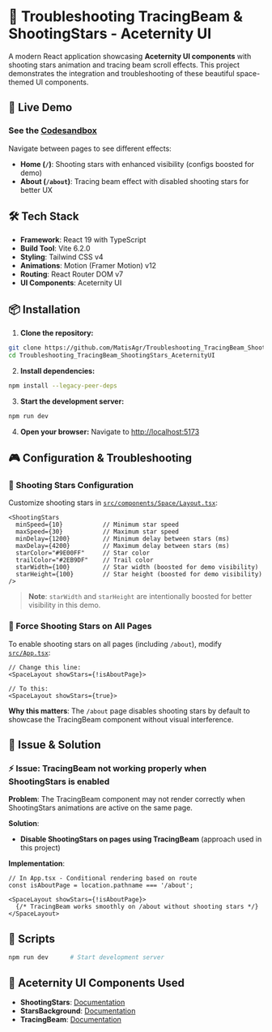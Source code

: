 # 🌟 Troubleshooting TracingBeam & ShootingStars - Aceternity UI

A modern React application showcasing **Aceternity UI components** with shooting stars animation and tracing beam scroll effects. This project demonstrates the integration and troubleshooting of these beautiful space-themed UI components.

## 🚀 Live Demo

### See the [Codesandbox](https://codesandbox.io/p/github/MatisAgr/Troubleshooting_TracingBeam_ShootingStars_AceternityUI/main?import=true)

Navigate between pages to see different effects:
- **Home (`/`)**: Shooting stars with enhanced visibility (configs boosted for demo)
- **About (`/about`)**: Tracing beam effect with disabled shooting stars for better UX

## 🛠️ Tech Stack

- **Framework**: React 19 with TypeScript
- **Build Tool**: Vite 6.2.0
- **Styling**: Tailwind CSS v4
- **Animations**: Motion (Framer Motion) v12
- **Routing**: React Router DOM v7
- **UI Components**: Aceternity UI

## 📦 Installation

1. **Clone the repository:**
```bash
git clone https://github.com/MatisAgr/Troubleshooting_TracingBeam_ShootingStars_AceternityUI.git
cd Troubleshooting_TracingBeam_ShootingStars_AceternityUI
```

2. **Install dependencies:**
```bash
npm install --legacy-peer-deps
```

3. **Start the development server:**
```bash
npm run dev
```

4. **Open your browser:**
Navigate to [http://localhost:5173](http://localhost:5173)

## 🎮 Configuration & Troubleshooting

### 🌠 Shooting Stars Configuration

Customize shooting stars in [`src/components/Space/Layout.tsx`](src/components/Space/Layout.tsx):

```tsx
<ShootingStars
  minSpeed={10}           // Minimum star speed
  maxSpeed={30}           // Maximum star speed  
  minDelay={1200}         // Minimum delay between stars (ms)
  maxDelay={4200}         // Maximum delay between stars (ms)
  starColor="#9E00FF"     // Star color
  trailColor="#2EB9DF"    // Trail color
  starWidth={100}         // Star width (boosted for demo visibility)
  starHeight={100}        // Star height (boosted for demo visibility)
/>
```

> **Note**: `starWidth` and `starHeight` are intentionally boosted for better visibility in this demo.


### 🔧 Force Shooting Stars on All Pages

To enable shooting stars on all pages (including `/about`), modify [`src/App.tsx`](src/App.tsx):

```tsx
// Change this line:
<SpaceLayout showStars={!isAboutPage}>

// To this:
<SpaceLayout showStars={true}>
```

**Why this matters**: The `/about` page disables shooting stars by default to showcase the TracingBeam component without visual interference.


## 🐛 Issue & Solution

### ⚡ Issue: TracingBeam not working properly when ShootingStars is enabled
**Problem**: The TracingBeam component may not render correctly when ShootingStars animations are active on the same page.

**Solution**: 
- **Disable ShootingStars on pages using TracingBeam** (approach used in this project)

**Implementation**:
```tsx
// In App.tsx - Conditional rendering based on route
const isAboutPage = location.pathname === '/about';

<SpaceLayout showStars={!isAboutPage}>
  {/* TracingBeam works smoothly on /about without shooting stars */}
</SpaceLayout>
```

## 📝 Scripts

```bash
npm run dev      # Start development server
```

## 🎨 Aceternity UI Components Used

- **ShootingStars**: [Documentation](https://ui.aceternity.com/components/shooting-stars-and-stars-background)
- **StarsBackground**: [Documentation](https://ui.aceternity.com/components/shooting-stars-and-stars-background)  
- **TracingBeam**: [Documentation](https://ui.aceternity.com/components/tracing-beam)

